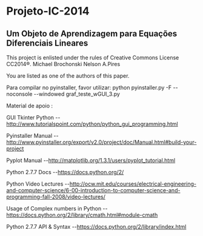 Projeto-IC-2014
===============

Um Objeto de Aprendizagem para Equações Diferenciais Lineares
-------------------------------
This project is enlisted under the rules of Creative Commons License CC2014®.
Michael Brochonski
Nelson A.Pires

You are listed as one of the authors of
this paper.

Para compilar no pyinstaller, favor utilizar:
python pyinstaller.py -F --noconsole --windowed  graf_teste_wGUI_3.py

Material de apoio :

 GUI Tkinter Python --http://www.tutorialspoint.com/python/python_gui_programming.html
 
 Pyinstaller Manual --http://www.pyinstaller.org/export/v2.0/project/doc/Manual.html#build-your-project
 
 Pyplot  Manual     --http://matplotlib.org/1.3.1/users/pyplot_tutorial.html
 
 Python 2.7.7 Docs  --https://docs.python.org/2/
 
 Python Video Lectures --http://ocw.mit.edu/courses/electrical-engineering-and-computer-science/6-00-introduction-to-computer-science-and-programming-fall-2008/video-lectures/
 
 Usage of Complex numbers in Python --https://docs.python.org/2/library/cmath.html#module-cmath
 
 Python 2.7.7 API & Syntax --https://docs.python.org/2/library/index.html




